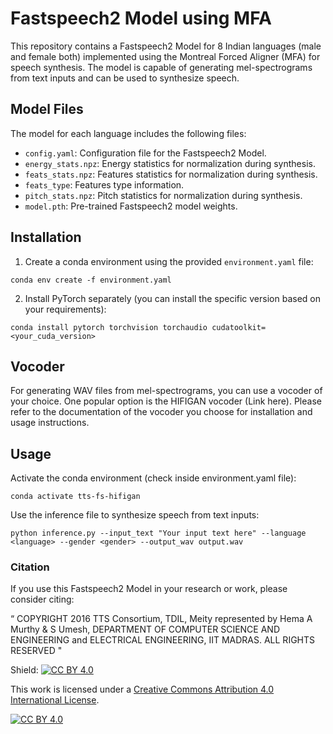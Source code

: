 # Fastspeech2 Model using MFA

This repository contains a Fastspeech2 Model for 8 Indian languages (male and female both) implemented using the Montreal Forced Aligner (MFA) for speech synthesis. The model is capable of generating mel-spectrograms from text inputs and can be used to synthesize speech.

## Model Files

The model for each language includes the following files:

- `config.yaml`: Configuration file for the Fastspeech2 Model.
- `energy_stats.npz`: Energy statistics for normalization during synthesis.
- `feats_stats.npz`: Features statistics for normalization during synthesis.
- `feats_type`: Features type information.
- `pitch_stats.npz`: Pitch statistics for normalization during synthesis.
- `model.pth`: Pre-trained Fastspeech2 model weights.

## Installation

1. Create a conda environment using the provided `environment.yaml` file:

```shell
conda env create -f environment.yaml
```

2. Install PyTorch separately (you can install the specific version based on your requirements):
```shell
conda install pytorch torchvision torchaudio cudatoolkit=<your_cuda_version>
```
## Vocoder
For generating WAV files from mel-spectrograms, you can use a vocoder of your choice. One popular option is the HIFIGAN vocoder (Link here). Please refer to the documentation of the vocoder you choose for installation and usage instructions.

## Usage
Activate the conda environment (check inside environment.yaml file):
```shell
conda activate tts-fs-hifigan
```
Use the inference file to synthesize speech from text inputs:
```shell
python inference.py --input_text "Your input text here" --language <language> --gender <gender> --output_wav output.wav
```

### Citation
If you use this Fastspeech2 Model in your research or work, please consider citing:

“
COPYRIGHT
2016 TTS Consortium,
TDIL, Meity represented by Hema A Murthy & S Umesh,
DEPARTMENT OF COMPUTER SCIENCE AND ENGINEERING
and
ELECTRICAL ENGINEERING,
IIT MADRAS. ALL RIGHTS RESERVED "



Shield: [![CC BY 4.0][cc-by-shield]][cc-by]

This work is licensed under a
[Creative Commons Attribution 4.0 International License][cc-by].

[![CC BY 4.0][cc-by-image]][cc-by]

[cc-by]: http://creativecommons.org/licenses/by/4.0/
[cc-by-image]: https://i.creativecommons.org/l/by/4.0/88x31.png
[cc-by-shield]: https://img.shields.io/badge/License-CC%20BY%204.0-lightgrey.svg
